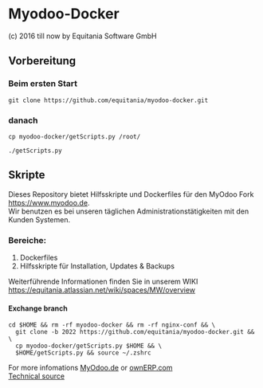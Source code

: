 # Myodoo-Docker
(c) 2016 till now by Equitania Software GmbH

## Vorbereitung

### Beim ersten Start
  
`git clone https://github.com/equitania/myodoo-docker.git`
  
### danach
  
`cp myodoo-docker/getScripts.py /root/`
  
`./getScripts.py`
  
## Skripte
  
Dieses Repository bietet Hilfsskripte und Dockerfiles für den MyOdoo Fork https://www.myodoo.de.  
Wir benutzen es bei unseren täglichen Administrationstätigkeiten mit den Kunden Systemen.  
  
### Bereiche:  
  
1. Dockerfiles
2. Hilfsskripte für Installation, Updates & Backups
  
Weiterführende Informationen finden Sie in unserem WIKI https://equitania.atlassian.net/wiki/spaces/MW/overview 
  
#### Exchange branch
```
cd $HOME && rm -rf myodoo-docker && rm -rf nginx-conf && \
  git clone -b 2022 https://github.com/equitania/myodoo-docker.git && \
  cp myodoo-docker/getScripts.py $HOME && \
  $HOME/getScripts.py && source ~/.zshrc
```
  
  
For more infomations [MyOdoo.de](https://www.myodoo.de) or [ownERP.com](https://www.ownerp.com)  
[Technical source](https://github.com/equitania/myodoo-docker)
